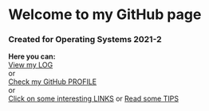 
# Welcome to my GitHub page
### Created for Operating Systems 2021-2


**Here you can:**  
[View my LOG](https://github.com/aaqil-a/os212/blob/master/TXT/mylog.txt)  
    or  
[Check my GitHub PROFILE](https://github.com/aaqil-a)  
    or  
[Click on some interesting LINKS](https://aaqil-a.github.io/os212/LINKS/)
    or
[Read some TIPS](https://aaqil-a.github.io/os212/TIPS/)
